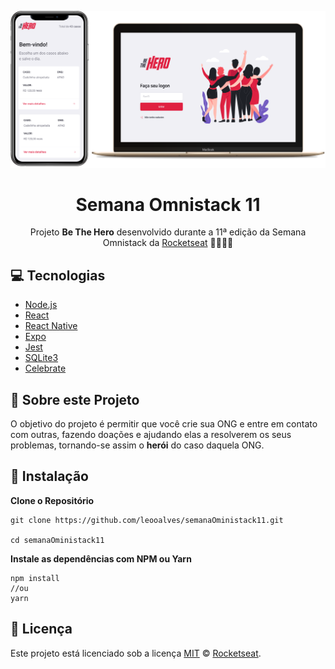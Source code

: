 <p align="center">
<img src="./static/be-the-hero.png" 
alt="Be The Hero"
>
<h1 align="center" >Semana Omnistack 11</h1>
<p align="center">Projeto <strong>Be The Hero</strong> desenvolvido durante a 11ª edição da Semana Omnistack da <a href="https://rocketseat.com.br">Rocketseat</a> 🚀👩🏽‍🚀</p>

## 💻 Tecnologias

- [Node.js](https://nodejs.org/en/)
- [React](https://reactjs.org)
- [React Native](https://facebook.github.io/react-native/)
- [Expo](https://expo.io/)
- [Jest](https://jestjs.io/)
- [SQLite3](https://www.sqlite.org/index.html)
- [Celebrate](https://www.npmjs.com/package/celebrate)

## 🤔 Sobre este Projeto

O objetivo do projeto é permitir que você crie sua ONG e entre em contato com outras, fazendo doações e ajudando elas a resolverem os seus problemas, tornando-se assim o **herói** do caso daquela ONG.

## 🚀 Instalação

**Clone o Repositório**

```
git clone https://github.com/leooalves/semanaOministack11.git

cd semanaOministack11
```

**Instale as dependências com NPM ou Yarn**

```
npm install
//ou
yarn
```

## :memo: Licença
Este projeto está licenciado sob a licença [MIT](./LICENSE) &copy; [Rocketseat](https://rocketseat.com.br/).
